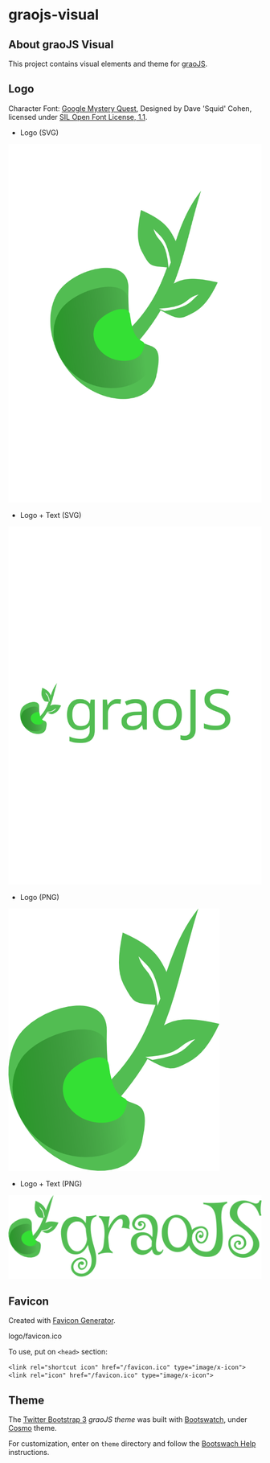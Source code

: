 graojs-visual
=============

About graoJS Visual
-----------------

This project contains visual elements and theme for [graoJS](github.com/synackbr/graojs).

Logo
----

Character Font: [Google Mystery Quest](http://www.google.com/fonts/specimen/Mystery+Quest),
Designed by Dave 'Squid' Cohen, licensed under 
[SIL Open Font License, 1.1](http://scripts.sil.org/cms/scripts/page.php?site_id=nrsi&id=OFL).


* Logo (SVG)

![logo](logo/logo-graojs.svg "Logo SVG")

* Logo + Text (SVG)

![logo and text](logo/logo+text-graojs.svg "Logo + Text SVG")

* Logo (PNG)

![logo](logo/logo-graojs.png "Logo PNG")

* Logo + Text (PNG)

![logo and text](logo/logo+text-graojs.png "Logo + Text PNG")

Favicon
------

Created with [Favicon Generator](http://favicon-generator.org/).

logo/favicon.ico

To use, put on `<head>` section:

    <link rel="shortcut icon" href="/favicon.ico" type="image/x-icon">
    <link rel="icon" href="/favicon.ico" type="image/x-icon">

Theme
-----

The [Twitter Bootstrap 3](http://getbootstrap.com/) *graoJS theme* 
was built with [Bootswatch](http://bootswatch.com/),
under [Cosmo](http://bootswatch.com/cosmo/) theme.

For customization, enter on `theme` directory and follow the
[Bootswach Help]() instructions.

